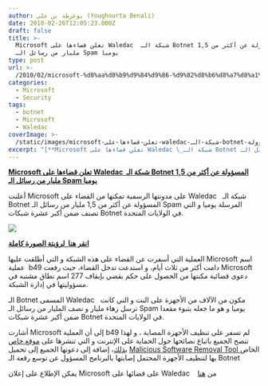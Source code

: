 ```yaml
---
author: يوغرطة بن علي (Youghourta Benali)
date: 2010-02-26T12:05:23.000Z
draft: false
title: >-
  Microsoft تعلن قضاءها على Waledac  شبكة الـ Botnet المسؤولة عن أكثر من 1,5
  مليار من رسائل الـ Spam يوميا
type: post
url: >-
  /2010/02/microsoft-%d8%aa%d8%b9%d9%84%d9%86-%d9%82%d8%b6%d8%a7%d8%a1%d9%87%d8%a7-%d8%b9%d9%84%d9%89-waledac-%d8%b4%d8%a8%d9%83%d8%a9-%d8%a7%d9%84%d9%80-botnet-%d8%a7%d9%84%d9%85%d8%b3%d8%a4%d9%88%d9%84%d8%a9/
categories:
  - Microsoft
  - Security
tags:
  - botnet
  - Microsoft
  - Waledac
coverImage: >-
  /static/images/microsoft-تعلن-قضاءها-على-waledac-شبكة-الـ-botnet-المسؤولة/botnet_thumb.jpg
excerpt: "[**Microsoft تعلن قضاءها على Waledac \_شبكة الـ Botnet المسؤولة عن أكثر من 1,5 مليار من رسائل الـ Spam يوميا**](https://www.it-scoop.com/2010/02/microsoft-%d8%aa%d8%b9%d9%84%d9%86-%d9%82%d8%b6%d8%a7%d8%a1%d9%87%d8%a7-%d8%b9%d9%84%d9%89-waledac-%d8%b4%d8%a8%d9%83%d8%a9-%d8%a7%d9%84%d9%80-botnet-%d8%a7%d9%84%d9%85%d8%b3%d8%a4%d9%88%d9%84%d8%a9/)\n\nأعلنت Microsoft على مدونتها الرسمية تمكنها من القضاء على Waledac \_\_شبكة الـ Botnet المسؤولة عن أكثر من 1,5 مليار من رسائل الـ"
---
```

[**Microsoft تعلن قضاءها على Waledac  شبكة الـ Botnet المسؤولة عن أكثر من 1,5 مليار من رسائل الـ Spam يوميا**](https://www.it-scoop.com/2010/02/microsoft-%d8%aa%d8%b9%d9%84%d9%86-%d9%82%d8%b6%d8%a7%d8%a1%d9%87%d8%a7-%d8%b9%d9%84%d9%89-waledac-%d8%b4%d8%a8%d9%83%d8%a9-%d8%a7%d9%84%d9%80-botnet-%d8%a7%d9%84%d9%85%d8%b3%d8%a4%d9%88%d9%84%d8%a9/)

أعلنت Microsoft على مدونتها الرسمية تمكنها من القضاء على Waledac   شبكة الـ Botnet المسؤولة عن أكثر من 1,5 مليار من رسائل الـ Spam المرسلة يوميا و التي تصنف ضمن أكبر عشرة شبكات Botnet في الولايات المتحدة.

![](/static/images/microsoft-تعلن-قضاءها-على-waledac-شبكة-الـ-botnet-المسؤولة/botnet_thumb.jpg)

[**انقر هنا  لرؤيتة ****الصورة**** كاملة**](http://microsoftontheissues.com/cs/blogs/mscorp/botnetinfographic.jpg)

العملية التي أسفرت عن القضاء على هذه الشبكة و التي أطلقت عليها Microsoft اسم  عملية b49 دامت أكثر من ثلاث أيام، و استدعت تدخل القضاء، حيث رفعت Microsoft دعوى قضائية مكنتها من الحصول على حكم يقضي بإيقاف 277 اسم نطاق مشتبه في مسؤوليتها في إدارة الشبكة.

الـ Botnet المسمى Waledac   مكون من الآلاف من الأجهزة على النت و التي كانت ترسل زهاء مليار و نصف المليار من رسائل الـ Spam يوميا و هو ما جعله يتبوء مقعدا ضمن أكبر عشرة شبكات Botnet في الولايات المتحدة.

أشارت Microsoft إلى أن العملية b49 لم تسفر على تنظيف الأجهزة المصابة ، و لهذا تنصح الجميع باتباع نصائحها حول الحماية على الإنترنت و التي تنشرها على [موقع خاص بذلك](http://www.microsoft.com/protect/)، إضافة إلى دعوتها الجميع إلى تحميل [Malicious Software Removal Tool ](http://www.microsoft.com/security/malwareremove/default.aspx)الخاص بها لتنظيف الأجهزة المحتمل إصابتها بالبرنامج المسؤول عن توسع رقعة الـ Botnet

يمكن الإطلاع على إعلان Microsoft على قضائها على Waledac    من [هنا](http://blogs.technet.com/microsoft_blog/archive/2010/02/25/cracking-down-on-botnets.aspx)
